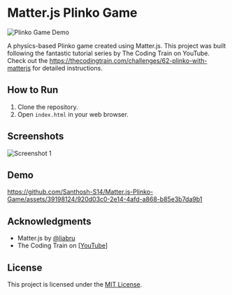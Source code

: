 # Matter.js Plinko Game

![Plinko Game Demo](link_to_demo.gif)

A physics-based Plinko game created using Matter.js. This project was built following the fantastic tutorial series by The Coding Train on YouTube. Check out the https://thecodingtrain.com/challenges/62-plinko-with-matterjs for detailed instructions.

## How to Run

1. Clone the repository.
2. Open `index.html` in your web browser.

## Screenshots

![Screenshot 1](assests/images/Pegs.png)

## Demo

https://github.com/Santhosh-S14/Matter.js-Plinko-Game/assets/39198124/920d03c0-2e14-4afd-a868-b85e3b7da9b1

## Acknowledgments

- Matter.js by [@liabru](https://github.com/liabru/Matter-js)
- The Coding Train on [[YouTube]((https://www.youtube.com/@TheCodingTrain))]

## License

This project is licensed under the [MIT License](LICENSE).
